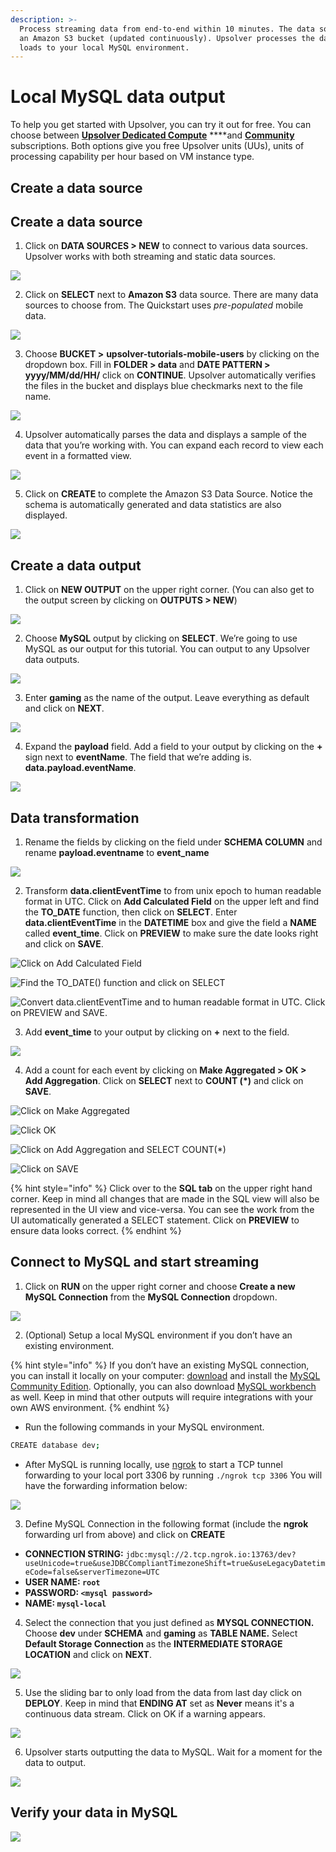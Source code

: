 ```yaml
---
description: >-
  Process streaming data from end-to-end within 10 minutes. The data source is
  an Amazon S3 bucket (updated continuously). Upsolver processes the data and
  loads to your local MySQL environment.
---
```


# Local MySQL data output

To help you get started with Upsolver, you can try it out for free. You can choose between [**Upsolver Dedicated Compute**](https://app.upsolver.com/signup) ****and [**Community**](https://app.upsolver.com/signup/free) subscriptions. Both options give you free Upsolver units \(UUs\), units of processing capability per hour based on VM instance type.

## Create a data source

## Create a data source

1. Click on **DATA SOURCES &gt; NEW** to connect to various data sources. Upsolver works with both streaming and static data sources.

![](https://lh3.googleusercontent.com/VEBtmN-b2sXlGI8KbaKyeZtTRuXAqt4NkBess6US8LAc6NxoQAvGaQLhr_2lTKRH6V3Pe2JglaQvDSlA5hcep_DedbJFNS7ayYi2Cx-uozzUkzfZW79DqsqJutaVp6-f0l799Goz)

2. Click on **SELECT** next to **Amazon S3** data source. There are many data sources to choose from. The Quickstart uses _pre-populated_ mobile data.

![](https://lh6.googleusercontent.com/Q4l7k9KjZetrJL8f1dtauybuIMw329ecce7bib5JDhOrOl4KasXJiSBxGAbTPujlaxGUHb92okdSyGH72L_Tj_j-mVvwuyOP8je5qXfrQPkuQq5w6njRXEgPTIx-O3n-csJnPuC_)

3. Choose **BUCKET &gt;** **upsolver-tutorials-mobile-users** by clicking on the dropdown box.  Fill in **FOLDER &gt; data** and **DATE PATTERN &gt; yyyy/MM/dd/HH/** click on **CONTINUE**. Upsolver automatically verifies the files in the bucket and displays blue checkmarks next to the file name.

![](../../../.gitbook/assets/image%20%2882%29.png)

4. Upsolver automatically parses the data and displays a sample of the data that you’re working with. You can expand each record to view each event in a formatted view.

![](https://lh4.googleusercontent.com/VSsLMilef5nd-Vgy7IyjZlPk4wzq_IBmo6kLKnIcVZqgrCkmVnYUKeJuzkV5hb1ZIWX5BzjPeq4OC0BV1Cfx8oXcM3HeVf0N3B8ow229INdD-aGIkei3KPrfMn_DFhxDgQ2P-MUh)

5. Click on **CREATE** to complete the Amazon S3 Data Source. Notice the schema is automatically generated and data statistics are also displayed.

![](https://lh4.googleusercontent.com/1TzV0loU_yMvnGi1-Yxk28yrhiR1ITl0IxeZTHMKROZQsOdVctaTtmNaWTe4wS1CAp4DWIyhUGYQVF8GkTV5qKsQFIphxoemWPxNzimagThCnDD9P9FmKZewIAzZkEknvTdeM_lf)

##  **Create a data output**

1. Click on **NEW OUTPUT** on the upper right corner. \(You can also get to the output screen by clicking on **OUTPUTS &gt; NEW**\)

![](https://lh4.googleusercontent.com/MWKDM4NzS3bsF93Pq5DZ-4nd5QV6B7JXOS2cA1N8vy92qij_fPmPTPeilDb1XiW3DjcZMc8L0YC-62snOK6wiXnefjBe-Ppku7s9ymdk3M5sS7NEUNiYPpJaQeHTe5mYgkfgBHV0)

2. Choose **MySQL** output by clicking on **SELECT**. We’re going to use MySQL as our output for this tutorial. You can output to any Upsolver data outputs. 

![](https://lh4.googleusercontent.com/PXhvs6a7EiGfmAHcgqwN3_Jwz96iPo6L17sUl5E534p062iFtkakUxPbFWcx8g2BIVYVSV26ayqeEaPMGXLmkAOXmcIoxewZkcuVT2iyOgDUlaU1860lpsaVBNCNIwk1rv3s-19T)

3. Enter **gaming** as the name of the output. Leave everything as default and click on **NEXT**.

![](https://lh5.googleusercontent.com/pwqXwMAeu4kndQzv2fMDh4-N5rB_q6S6vpsR10OEITDHI4aatdyMWBEfhO8dpdBuaxsa5hVm1195UMzW9qM38Jnb6miZ49_RR8Koi7LBaRr8v7Y2P68vzdsJFE5Ck4Ppi6ByzegG)

4. Expand the **payload** field. Add a field to your output by clicking on the **+** sign next to **eventName**. The field that we’re adding is. **data.payload.eventName**.

![](https://lh4.googleusercontent.com/kYfGKdqytOPUi7-qXFq-lStbLuIpgE1bv8L_Q-gOPypxSCCCNmpcK7Wk-FtVcYA9d_BQKMbAzg8_Cjb36rumK2Z-QC_m921h05G4hRnss1Qxvtc1x3H_vU8ZwMc_qnOXKqVpnvAE)

## **Data transformation**

1. Rename the fields by clicking on the field under **SCHEMA COLUMN** and rename **payload.eventname** to **event\_name**

![](https://lh4.googleusercontent.com/v_6Rqnc7nFQq3xCUF4DBwELml7m1ZhvPkZIBpIZ6kg7pLHIaO1oJchci6FFf4xX-xKAswiu6GemKqHAH5_ztLKOAmh8FZa-XSthejIQDOtXmSsP-0cEt59NMJkzxqmcUEZJNPBjo)

2. Transform **data.clientEventTime** to from unix epoch to human readable format in UTC. Click on **Add Calculated Field** on the upper left and find the **TO\_DATE** function, then click on **SELECT**. Enter **data.clientEventTime** in the **DATETIME** box and give the field a **NAME** called **event\_time**. Click on **PREVIEW** to make sure the date looks right and click on **SAVE**. 

![Click on Add Calculated Field](../../../.gitbook/assets/image%20%28161%29.png)

![Find the TO\_DATE\(\) function and click on SELECT](../../../.gitbook/assets/image%20%28160%29.png)

![Convert data.clientEventTime and to human readable format in UTC. Click on PREVIEW and SAVE. ](../../../.gitbook/assets/image%20%28159%29.png)

3. Add **event\_time** to your output by clicking on **+** next to the field. 

![](../../../.gitbook/assets/czjgup6d4l.gif)

4. Add a count for each event by clicking on **Make Aggregated &gt; OK &gt; Add Aggregation**. Click on **SELECT** next to **COUNT \(\*\)**  and click on **SAVE**.

![Click on Make Aggregated](../../../.gitbook/assets/image%20%28162%29.png)

![Click OK](../../../.gitbook/assets/image%20%28156%29.png)

![Click on Add Aggregation and SELECT COUNT\(\*\)](../../../.gitbook/assets/image%20%28158%29.png)

![Click on SAVE](../../../.gitbook/assets/image%20%28154%29.png)

{% hint style="info" %}
Click over to the **SQL tab** on the upper right hand corner. Keep in mind all changes that are made in the SQL view will also be represented in the UI view and vice-versa. You can see the work from the UI automatically generated a SELECT statement. Click on **PREVIEW** to ensure data looks correct.
{% endhint %}

## **Connect to MySQL and start streaming**

1. Click on **RUN** on the upper right corner and choose **Create a new MySQL Connection** from the **MySQL Connection** dropdown.

![](https://lh5.googleusercontent.com/ukOA0BD-g9cxsdWuJhI9ab7g_aOJZn3JpfA6PlbGmNbaeO3dcUrPXY5bskTj7gjxFqgKqYhSeoGP_Ix0lN6nj-PPI9HJEmD1jP4qxMct5aYUkd8fq3UDIJHbSOnseGepvSaSIDGc)

2.  \(Optional\) Setup a local MySQL environment if you don’t have an existing environment.

{% hint style="info" %}
If you don’t have an existing MySQL connection, you can install it locally on your computer: [download](https://dev.mysql.com/downloads/mysql/) and install the [MySQL Community Edition](https://dev.mysql.com/downloads/mysql/). Optionally, you can also download [MySQL workbench](https://dev.mysql.com/downloads/workbench/) as well. Keep in mind that other outputs will require integrations with your own AWS environment. 
{% endhint %}

* Run the following commands in your MySQL environment.

```bash
CREATE database dev;
```

* After MySQL is running locally, use [ngrok](https://dashboard.ngrok.com/get-started/setup) to  start a TCP tunnel forwarding to your local port 3306 by running `./ngrok tcp 3306` You will have the forwarding information below:

![](https://lh5.googleusercontent.com/NfaeKzR1ltLpUFuYeCvXO0G5sWMkezS7LIKOuA12PHUfViIVnQQZGid3vGfQ6_7Wi1PNRA5olAPhTeMs1jWSm8b6LTIXt4jMWH4QTUltFCVRrQyzxtjKjQumouov7DORyG88Ht-a)

3. Define MySQL Connection in the following format \(include the **ngrok** forwarding url from above\) and click on **CREATE**

* **CONNECTION STRING:** `jdbc:mysql://2.tcp.ngrok.io:13763/dev?useUnicode=true&useJDBCCompliantTimezoneShift=true&useLegacyDatetimeCode=false&serverTimezone=UTC`
* **USER NAME: `root`**
* **PASSWORD: `<mysql password>`**
* **NAME: `mysql-local`**

4. Select the connection that you just defined as **MYSQL CONNECTION.** Choose **dev** under **SCHEMA** and **gaming** as **TABLE NAME.** Select **Default Storage Connection** as the **INTERMEDIATE STORAGE LOCATION** and click on **NEXT**.

![](https://lh4.googleusercontent.com/aqE5JZ6VNvoEdWFvV4kDnQItgzAXFtkXjXrztlcCF2YXVgRU8beZbrAIJ3aNR0B2BU4FVy_IcyPmRUQysC76mooR9w2ehpJlrgCJGqzo1eX8XBbumGemQbS7tk0OlQ6dh3XedX3K)

5. Use the sliding bar to only load from the data from last day click on **DEPLOY**. Keep in mind that **ENDING AT** set as **Never** means it's a continuous data stream. Click on OK if a warning appears.  


![](../../../.gitbook/assets/image%20%28155%29.png)

6. Upsolver starts outputting the data to MySQL. Wait for a moment for the data to output.

![](https://lh3.googleusercontent.com/VwPyk_YOC03OdL3EvZBYOQFEJsOS38WMBspKx45LIV3Vg4ulerw3IXVcrqkurp0OfW-9yGsqJh0_NZfLJpjG2S1-vkeogtzkC-PsPo_zqk42pqjG2Od8VZ8vgaiGBoRjHlfCCMZE)

## **Verify your data in MySQL**

![](https://lh5.googleusercontent.com/0fxWkWrTxadsR-uuIkp9Tny0BVu2iLcCcNBBa_G5SN6wi6yOvf64W__KBgEHb24vjTWHBStlUU4LlwWNq_yqszCcdvc_c4ITRmULBgt209OxbuWtUjhS4wBRdZ0r0Dzo6lN1GVlW)



